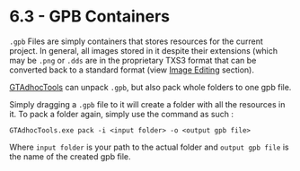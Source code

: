 # 6.3 - GPB Containers
`.gpb` Files are simply containers that stores resources for the current project. In general, all images stored in it despite their extensions (which may be `.png` or `.dds` are in the proprietary TXS3 format that can be converted back to a standard format (view [Image Editing](https://github.com/Nenkai/Gran-Turismo-5-6-Modding-Guides/blob/main/2.%20Image%20Editing/Image_Editing.md) section).

[GTAdhocTools](https://github.com/Nenkai/GTAdhocTools) can unpack `.gpb`, but also pack whole folders to one gpb file.

Simply dragging a `.gpb` file to it will create a folder with all the resources in it. To pack a folder again, simply use the command as such :

    GTAdhocTools.exe pack -i <input folder> -o <output gpb file>
 Where `input folder` is your path to the actual folder and `output gpb file` is the name of the created gpb file.
